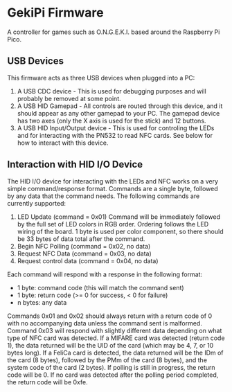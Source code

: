 # GekiPi Firmware

A controller for games such as O.N.G.E.K.I. based around the Raspberry Pi Pico.

## USB Devices

This firmware acts as three USB devices when plugged into a PC:

1. A USB CDC device - This is used for debugging purposes and will probably be
   removed at some point.
2. A USB HID Gamepad - All controls are routed through this device, and it
   should appear as any other gamepad to your PC. The gamepad device has two
   axes (only the X axis is used for the stick) and 12 buttons.
3. A USB HID Input/Output device - This is used for controling the LEDs and
   for interacting with the PN532 to read NFC cards. See below for how to
   interact with this device.

## Interaction with HID I/O Device

The HID I/O device for interacting with the LEDs and NFC works on a very simple
command/response format. Commands are a single byte, followed by any data that
the command needs. The following commands are currently supported:

1. LED Update (command = 0x01)
   Command will be immediately followed by the full set of LED colors in RGB
   order. Ordering follows the LED wiring of the board. 1 byte is used per
   color component, so there should be 33 bytes of data total after the command.
2. Begin NFC Polling (command = 0x02, no data)
3. Request NFC Data (command = 0x03, no data)
4. Request control data (command = 0x04, no data)

Each command will respond with a response in the following format:

* 1 byte: command code (this will match the command sent)
* 1 byte: return code (>= 0 for success, < 0 for failure)
* n bytes: any data

Commands 0x01 and 0x02 should always return with a return code of 0 with no
accompanying data unless the command sent is malformed. Command 0x03 will
respond with slightly different data depending on what type of NFC card was
detected. If a MIFARE card was detected (return code 1), the data returned will
be the UID of the card (which may be 4, 7, or 10 bytes long). If a FeliCa card
is detected, the data returned will be the IDm of the card (8 bytes), followed
by the PMm of the card (8 bytes), and the system code of the card (2 bytes). If
polling is still in progress, the return code will be 0. If no card was detected
after the polling period completed, the return code will be 0xfe.

